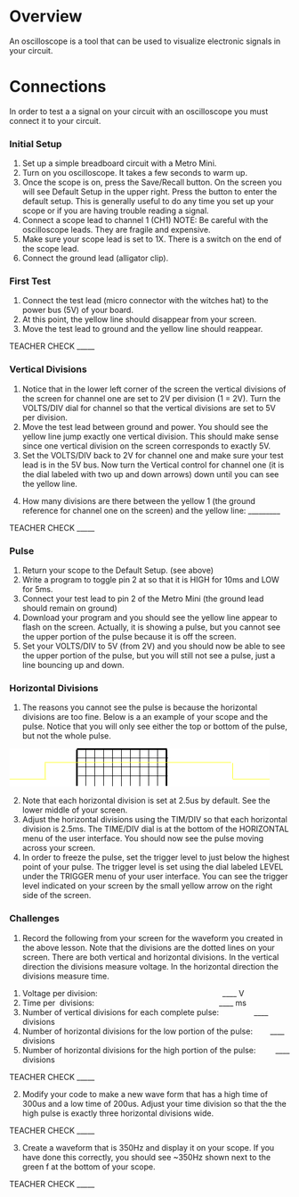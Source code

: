 # Overview

An oscilloscope is a tool that can be used to visualize electronic signals in your circuit.

# Connections

In order to test a a signal on your circuit with an oscilloscope you must connect it to your circuit.

### Initial Setup

1.  Set up a simple breadboard circuit with a Metro Mini.
2.  Turn on you oscilloscope. It takes a few seconds to warm up.
3.  Once the scope is on, press the Save/Recall button. On the screen you will see Default Setup in the upper right. Press the button to enter the default setup. This is generally useful to do any time you set up your scope or if you are having trouble reading a signal.
4.  Connect a scope lead to channel 1 (CH1) NOTE: Be careful with the oscilloscope leads. They are fragile and expensive.
5.  Make sure your scope lead is set to 1X. There is a switch on the end of the scope lead.
6.  Connect the ground lead (alligator clip).

### First Test

1.  Connect the test lead (micro connector with the witches hat) to the power bus (5V) of your board.
2.  At this point, the yellow line should disappear from your screen.
3.  Move the test lead to ground and the yellow line should reappear.

TEACHER CHECK \_\_\_\_\_

### Vertical Divisions

1.  Notice that in the lower left corner of the screen the vertical divisions of the screen for channel one are set to 2V per division (1 = 2V). Turn the VOLTS/DIV dial for channel so that the vertical divisions are set to 5V per division.
2.  Move the test lead between ground and power. You should see the yellow line jump exactly one vertical division. This should make sense since one vertical division on the screen corresponds to exactly 5V.
3.  Set the VOLTS/DIV back to 2V for channel one and make sure your test lead is in the 5V bus. Now turn the Vertical control for channel one (it is the dial labeled with two up and down arrows) down until you can see the yellow line.

<!-- end list -->

4.  How many divisions are there between the yellow 1 (the ground reference for channel one on the screen) and the yellow line: \_\_\_\_\_\_\_\_\_

TEACHER CHECK \_\_\_\_\_

### Pulse

1.  Return your scope to the Default Setup. (see above)
2.  Write a program to toggle pin 2 at so that it is HIGH for 10ms and LOW for 5ms.
3.  Connect your test lead to pin 2 of the Metro Mini (the ground lead should remain on ground)
4.  Download your program and you should see the yellow line appear to flash on the screen. Actually, it is showing a pulse, but you cannot see the upper portion of the pulse because it is off the screen.
5.  Set your VOLTS/DIV to 5V (from 2V) and you should now be able to see the upper portion of the pulse, but you will still not see a pulse, just a line bouncing up and down.

### Horizontal Divisions

1.  The reasons you cannot see the pulse is because the horizontal divisions are too fine. Below is a an example of your scope and the pulse. Notice that you will only see either the top or bottom of the pulse, but not the whole pulse.

![](images/image4.png)

2.  Note that each horizontal division is set at 2.5us by default. See the lower middle of your screen.
3.  Adjust the horizontal divisions using the TIM/DIV so that each horizontal division is 2.5ms. The TIME/DIV dial is at the bottom of the HORIZONTAL menu of the user interface. You should now see the pulse moving across your screen.
4.  In order to freeze the pulse, set the trigger level to just below the highest point of your pulse. The trigger level is set using the dial labeled LEVEL under the TRIGGER menu of your user interface. You can see the trigger level indicated on your screen by the small yellow arrow on the right side of the screen.

### Challenges

1.  Record the following from your screen for the waveform you created in the above lesson. Note that the divisions are the dotted lines on your screen. There are both vertical and horizontal divisions. In the vertical direction the divisions measure voltage. In the horizontal direction the divisions measure time.

<!-- end list -->

1.  Voltage per division:                                                         \_\_\_\_ V
2.  Time per  divisions:                                                         \_\_\_\_ ms
3.  Number of vertical divisions for each complete pulse:                \_\_\_\_ divisions
4.  Number of horizontal divisions for the low portion of the pulse:        \_\_\_\_ divisions
5.  Number of horizontal divisions for the high portion of the pulse:         \_\_\_\_ divisions

TEACHER CHECK \_\_\_\_\_

2.  Modify your code to make a new wave form that has a high time of 300us and a low time of 200us. Adjust your time division so that the the high pulse is exactly three horizontal divisions wide.

TEACHER CHECK \_\_\_\_\_

3.  Create a waveform that is 350Hz and display it on your scope. If you have done this correctly, you should see \~350Hz shown next to the green f at the bottom of your scope.

TEACHER CHECK \_\_\_\_\_
